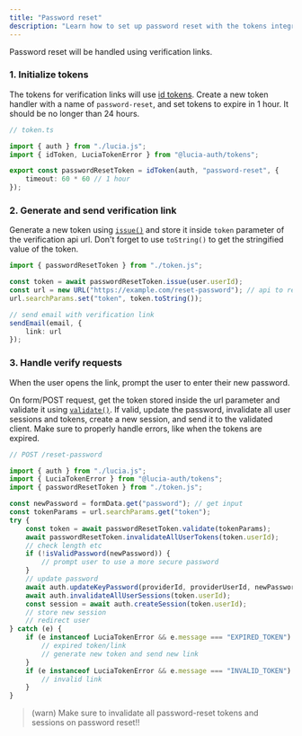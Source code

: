 ```yaml
---
title: "Password reset"
description: "Learn how to set up password reset with the tokens integration for Lucia"
---
```


Password reset will be handled using verification links.

### 1. Initialize tokens

The tokens for verification links will use [id tokens](/tokens/basics/id-tokens). Create a new token handler with a name of `password-reset`, and set tokens to expire in 1 hour. It should be no longer than 24 hours.

```ts
// token.ts

import { auth } from "./lucia.js";
import { idToken, LuciaTokenError } from "@lucia-auth/tokens";

export const passwordResetToken = idToken(auth, "password-reset", {
	timeout: 60 * 60 // 1 hour
});
```

### 2. Generate and send verification link

Generate a new token using [`issue()`](/reference/tokens/idtokenwrapper#issue) and store it inside `token` parameter of the verification api url. Don't forget to use `toString()` to get the stringified value of the token.

```ts
import { passwordResetToken } from "./token.js";

const token = await passwordResetToken.issue(user.userId);
const url = new URL("https://example.com/reset-password"); // api to reset password
url.searchParams.set("token", token.toString());

// send email with verification link
sendEmail(email, {
	link: url
});
```

### 3. Handle verify requests

When the user opens the link, prompt the user to enter their new password.

On form/POST request, get the token stored inside the url parameter and validate it using [`validate()`](/reference/tokens/idtokenwrapper#validate). If valid, update the password, invalidate all user sessions and tokens, create a new session, and send it to the validated client. Make sure to properly handle errors, like when the tokens are expired.

```ts
// POST /reset-password

import { auth } from "./lucia.js";
import { LuciaTokenError } from "@lucia-auth/tokens";
import { passwordResetToken } from "./token.js";

const newPassword = formData.get("password"); // get input
const tokenParams = url.searchParams.get("token");
try {
	const token = await passwordResetToken.validate(tokenParams);
	await passwordResetToken.invalidateAllUserTokens(token.userId);
	// check length etc
	if (!isValidPassword(newPassword)) {
		// prompt user to use a more secure password
	}
	// update password
	await auth.updateKeyPassword(providerId, providerUserId, newPassword);
	await auth.invalidateAllUserSessions(token.userId);
	const session = await auth.createSession(token.userId);
	// store new session
	// redirect user
} catch (e) {
	if (e instanceof LuciaTokenError && e.message === "EXPIRED_TOKEN") {
		// expired token/link
		// generate new token and send new link
	}
	if (e instanceof LuciaTokenError && e.message === "INVALID_TOKEN") {
		// invalid link
	}
}
```

> (warn) Make sure to invalidate all password-reset tokens and sessions on password reset!!
